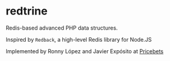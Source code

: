 redtrine
========

Redis-based advanced PHP data structures.

Inspired by `Redback`, a high-level Redis library for Node.JS 

Implemented by Ronny López and Javier Expósito at <a href="http://www.pricebets.com">Pricebets</a>


